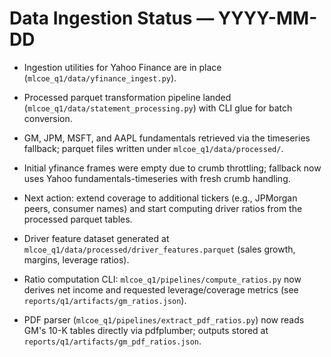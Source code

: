 # Data Ingestion Status — YYYY-MM-DD

- Ingestion utilities for Yahoo Finance are in place (`mlcoe_q1/data/yfinance_ingest.py`).
- Processed parquet transformation pipeline landed (`mlcoe_q1/data/statement_processing.py`) with CLI glue for batch conversion.
- GM, JPM, MSFT, and AAPL fundamentals retrieved via the timeseries fallback; parquet files written under `mlcoe_q1/data/processed/`.
- Initial yfinance frames were empty due to crumb throttling; fallback now uses Yahoo fundamentals-timeseries with fresh crumb handling.
- Next action: extend coverage to additional tickers (e.g., JPMorgan peers, consumer names) and start computing driver ratios from the processed parquet tables.

- Driver feature dataset generated at `mlcoe_q1/data/processed/driver_features.parquet` (sales growth, margins, leverage ratios).
- Ratio computation CLI: `mlcoe_q1/pipelines/compute_ratios.py` now derives net income and requested leverage/coverage metrics (see `reports/q1/artifacts/gm_ratios.json`).
- PDF parser (`mlcoe_q1/pipelines/extract_pdf_ratios.py`) now reads GM's 10-K tables directly via pdfplumber; outputs stored at `reports/q1/artifacts/gm_pdf_ratios.json`.
